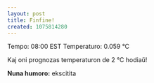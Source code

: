 ```yaml
---
layout: post
title: Finfine!
created: 1075814280
---
```

Tempo: 08:00 EST
Temperaturo: 0.059 °C

Kaj oni prognozas temperaturon de 2 °C hodiaŭ!

**Nuna humoro:** ekscitita
